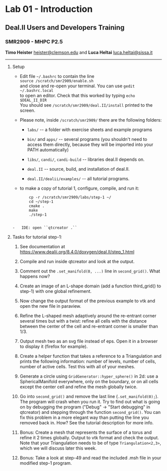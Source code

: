 #  Lab 01 - Introduction
## Deal.II Users and Developers Training 
### SMR2909 - MHPC P2.5

**Timo Heister** <heister@clemson.edu> 
and
**Luca Heltai** <luca.heltai@sissa.it>

* * * * *

1.  Setup

    -   Edit file ``~/.bashrc`` to contain the line\
        ``source /scratch/smr2909/enable.sh``\
        and close and re-open your terminal. You can use
        ``gedit ~/.bashrc.local``\
	to open an editor. Check that this worked by typing ``echo $DEAL_II_DIR``\
	You should see ``/scratch/smr2909/deal.II/install`` printed to the screen.

    -   Please note, inside ``/scratch/smr2909/`` there are the following folders:

    	- ``labs/`` -- a folder with exercise sheets and example programs

        - ``bin/`` and ``apps/`` -- several programs (you shouldn't need to
          access them directly, because they will be imported into your PATH
          automatically)

        - ``libs/``, ``candi/``, ``candi-build`` -- libraries deal.II depends
          on.

        - ``deal.II`` -- source, build, and installation of deal.II.

        -   ``deal.II/dealii/examples/`` -- all tutorial programs.

    -   to make a copy of tutorial 1, configure, compile, and run it:

    	```
            cp -r /scratch/smr2909/labs/step-1 ~/
            cd ~/step-1
            cmake .
            make
            ./step-1
	```

    -   IDE: open ``qtcreator .``

2.  Tasks for tutorial step-1:

    1.  See documentation at\
        <https://www.dealii.org/8.4.0/doxygen/deal.II/step_1.html>

    2.  Compile and run inside qtcreator and look at the output.

    3.  Comment out the ``.set_manifold(0, ...)`` line in
        ``second_grid()``. What happens now?

    4.  Create an image of an L-shape domain (add a function third_grid() to
        step-1) with one global refinement.

    5.  Now change the output format of the previous example to vtk and open
    	the new file in paraview.

    6.  Refine the L-shaped mesh adaptively around the re-entrant corner
        several times but with a twist: refine all cells with the distance
        between the center of the cell and re-entrant corner is smaller than
        1/3.

    7.  Output mesh two as an svg file instead of eps. Open it in a
        browser to display it (firefox for example).

    8.  Create a helper function that takes a reference to a
        Triangulation and prints the following information: number of
        levels, number of cells, number of active cells. Test this with
        all of your meshes.

    9.  Generate a circle using ``GridGenerator::hyper_sphere()`` in 2d: use a
        SphericalManifold everywhere, only on the boundary, or on all cells
        except the center cell and refine the mesh globally twice.

    10. Go into ``second_grid()`` and remove the last line
   	(``.set_manifold(0);``). The program will crash when you run it. Try
   	to find out what is going on by debugging the program ("Debug" ->
   	"Start debugging" in qtcreator) and stepping through the function
   	``second_grid()``. You can fix this problem in a more elegant way than
   	putting the line you removed back in. How? See the tutorial
   	description for more info.

    11. Bonus: Create a mesh that represents the surface of a torus and refine
        it 2 times globally. Output to vtk format and check the output. Note
        that your Triangulation needs to be of type ``Triangulation<2,3>``,
        which we will discuss later this week.

    12. Bonus: Take a look at step-49 and read the included .msh file in your
   	modified step-1 program.


